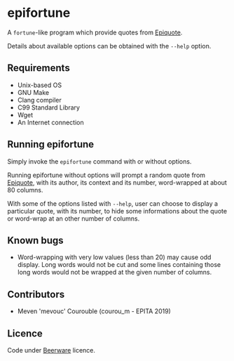 epifortune
==========

A `fortune`-like program which provide quotes from
[Epiquote](http://epiquote.fr).

Details about available options can be obtained with the `--help` option.

Requirements
------------
- Unix-based OS
- GNU Make
- Clang compiler
- C99 Standard Library
- Wget
- An Internet connection

Running epifortune
------------------
Simply invoke the `epifortune` command with or without options.

Running epifortune without options will prompt a random quote from 
[Epiquote](http://epiquote.fr), with its author, its context and its number,
word-wrapped at about 80 columns.

With some of the options listed with `--help`,
user can choose to display a particular quote, with its number, to hide some
informations about the quote or word-wrap at an other number of columns.

Known bugs
----------
- Word-wrapping with very low values (less than 20) may cause odd display. Long
words would not be cut and some lines containing those long words would not be
wrapped at the given number of columns.

Contributors
------------
- Meven 'mevouc' Courouble (courou\_m - EPITA 2019)

Licence
-------

Code under [Beerware](http://fr.wikipedia.org/wiki/Beerware) licence.
